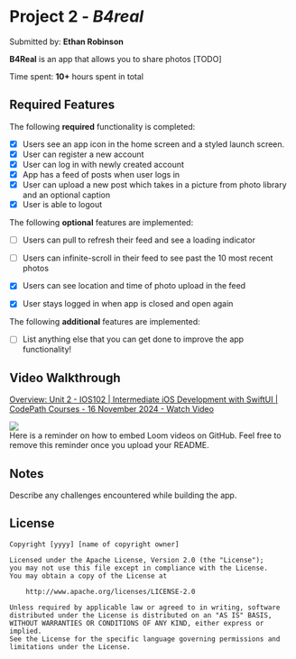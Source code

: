# Project 2 - *B4real*

Submitted by: **Ethan Robinson**

**B4Real** is an app that allows you to share photos [TODO] 

Time spent: **10+** hours spent in total

## Required Features

The following **required** functionality is completed:

- [X] Users see an app icon in the home screen and a styled launch screen.
- [X] User can register a new account
- [X] User can log in with newly created account
- [X] App has a feed of posts when user logs in
- [X] User can upload a new post which takes in a picture from photo library and an optional caption	
- [X] User is able to logout	
 
The following **optional** features are implemented:

- [ ] Users can pull to refresh their feed and see a loading indicator
- [ ] Users can infinite-scroll in their feed to see past the 10 most recent photos
- [X] Users can see location and time of photo upload in the feed	
- [X] User stays logged in when app is closed and open again	


The following **additional** features are implemented:

- [ ] List anything else that you can get done to improve the app functionality!

## Video Walkthrough
<div>
    <a href="https://www.loom.com/share/186765831b414118995bee206f8fb18b">
      <p>Overview: Unit 2 - IOS102 | Intermediate iOS Development with SwiftUI | CodePath Courses - 16 November 2024 - Watch Video</p>
    </a>
    <a href="https://www.loom.com/share/186765831b414118995bee206f8fb18b">
      <img style="max-width:300px;" src="https://cdn.loom.com/sessions/thumbnails/186765831b414118995bee206f8fb18b-5d0281d5458e3be4-full-play.gif">
    </a>
  </div>
Here is a reminder on how to embed Loom videos on GitHub. Feel free to remove this reminder once you upload your README. 



## Notes

Describe any challenges encountered while building the app.

## License

    Copyright [yyyy] [name of copyright owner]

    Licensed under the Apache License, Version 2.0 (the "License");
    you may not use this file except in compliance with the License.
    You may obtain a copy of the License at

        http://www.apache.org/licenses/LICENSE-2.0

    Unless required by applicable law or agreed to in writing, software
    distributed under the License is distributed on an "AS IS" BASIS,
    WITHOUT WARRANTIES OR CONDITIONS OF ANY KIND, either express or implied.
    See the License for the specific language governing permissions and
    limitations under the License.

